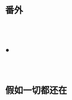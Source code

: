 <div class="title-box">
    <h1 class="part-title">
        <div class="first-title"><p>番外</p></div>
        <br />
        <div class="dot"><p>•</p></div>
        <br />
        <div class="last-title"><p>假如一切都还在</p></div>
    </h1>
</div>
